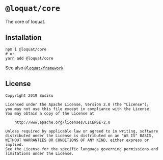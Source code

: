# `@loquat/core`
The core of loquat.

## Installation
``` shell
npm i @loquat/core
# or
yarn add @loquat/core
```

See also [`@loquat/framework`](https://github.com/susisu/loquat/tree/master/packages/framework).

## License
```
Copyright 2019 Susisu

Licensed under the Apache License, Version 2.0 (the "License");
you may not use this file except in compliance with the License.
You may obtain a copy of the License at

    http://www.apache.org/licenses/LICENSE-2.0

Unless required by applicable law or agreed to in writing, software
distributed under the License is distributed on an "AS IS" BASIS,
WITHOUT WARRANTIES OR CONDITIONS OF ANY KIND, either express or implied.
See the License for the specific language governing permissions and
limitations under the License.
```
